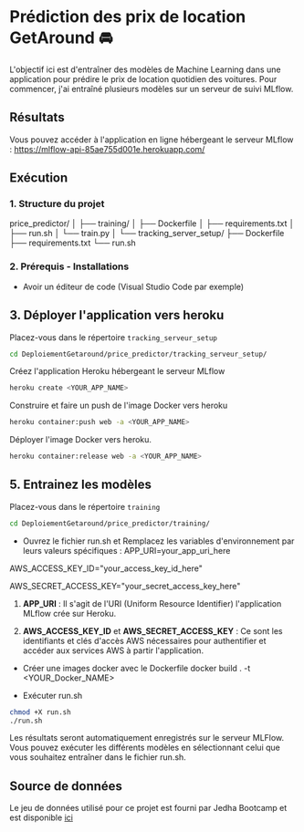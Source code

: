 # Prédiction des prix de location GetAround 🚘
L'objectif ici est d'entraîner des modèles de Machine Learning dans une application pour prédire le prix de location quotidien des voitures. Pour commencer, j'ai entraîné plusieurs modèles sur un serveur de suivi MLflow.

## Résultats
Vous pouvez accéder à l'application en ligne hébergeant le serveur MLflow : https://mlflow-api-85ae755d001e.herokuapp.com/

## Exécution
### 1. Structure du projet

price_predictor/
│
├── training/
│   ├── Dockerfile
│   ├── requirements.txt
│   ├── run.sh
│   └── train.py
│
└── tracking_server_setup/
    ├── Dockerfile
    ├── requirements.txt
    └── run.sh


### 2. Prérequis - Installations
* Avoir un éditeur de code (Visual Studio Code par exemple)

## 3. Déployer l'application vers heroku
Placez-vous dans le répertoire `tracking_serveur_setup`
```bash
cd DeploiementGetaround/price_predictor/tracking_serveur_setup/
```
Créez l'application Heroku hébergeant le serveur MLflow
```bash
heroku create <YOUR_APP_NAME>
```
Construire et faire un push de l'image Docker vers heroku
```bash
heroku container:push web -a <YOUR_APP_NAME>
```
Déployer l'image Docker vers heroku.
```bash
heroku container:release web -a <YOUR_APP_NAME>
```
## 5. Entrainez les modèles
Placez-vous dans le répertoire `training`
```bash
cd DeploiementGetaround/price_predictor/training/
```
* Ouvrez le fichier run.sh et Remplacez les variables d'environnement par leurs valeurs spécifiques :
APP_URI=your_app_uri_here

AWS_ACCESS_KEY_ID="your_access_key_id_here" 

AWS_SECRET_ACCESS_KEY="your_secret_access_key_here" 

1. **APP_URI** : Il s'agit de l'URI (Uniform Resource Identifier) l'application MLflow crée sur Heroku. 
  
2. **AWS_ACCESS_KEY_ID** et **AWS_SECRET_ACCESS_KEY** : Ce sont les identifiants et clés d'accès AWS nécessaires pour authentifier et accéder aux services AWS à partir l'application.

* Créer une images docker avec le Dockerfile
docker build . -t <YOUR_Docker_NAME>

* Exécuter run.sh
```bash
chmod +X run.sh
./run.sh
```
Les résultats seront automatiquement enregistrés sur le serveur MLFlow. Vous pouvez exécuter les différents modèles en sélectionnant celui que vous souhaitez entraîner dans le fichier run.sh.

## Source de données
Le jeu de données utilisé pour ce projet est fourni par Jedha Bootcamp et est disponible [ici](https://full-stack-assets.s3.eu-west-3.amazonaws.com/Deployment/get_around_pricing_project.csv)

